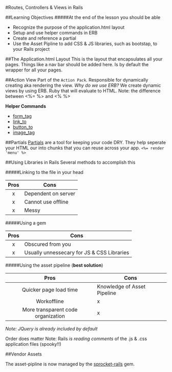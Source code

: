 #Routes, Controllers & Views in Rails

##Learning Objectives
#####At the end of the lesson you should be able 
* Recognize the purpose of the application.html layout
* Setup and use helper commands in ERB
* Create and reference a partial
* Use the Asset Pipline to add CSS & JS libraries, such as bootstap, to your Rails project

##The Application.html Layout
This is the layout that encapsulates all your pages.
Things like a nav bar should be added here.
Is by default the wrapper for all your pages.

##Action View
Part of the `Action Pack`.
Responsible for dynamically creating aka rendering the view.
*Why do we use ERB?*
We create dynamic views by using ERB. Ruby that will evaluate to HTML.
Note: the difference between <%= %> and <% %>

**Helper Commands**

* [form_tag](http://guides.rubyonrails.org/form_helpers.html#dealing-with-basic-forms)
* [link_to](http://api.rubyonrails.org/classes/ActionView/Helpers/UrlHelper.html#method-i-link_to)
* [button_to](http://api.rubyonrails.org/classes/ActionView/Helpers/UrlHelper.html#method-i-button_to)
* [image_tag](http://api.rubyonrails.org/classes/ActionView/Helpers/AssetTagHelper.html#method-i-image_tag)

##Partials
[Partials](http://guides.rubyonrails.org/layouts_and_rendering.html#using-partials) are a tool for keeping your code DRY. They help seperate your HTML our into chunks that you can reuse across your app. 
`<%= render 'menu' %>`

##Using Libraries in Rails
Several methods to accomplish this

#####Linking to the file in your head

|Pros|Cons|
|:-:|---|
|x|Dependent on server|
|x|Cannot use offline|
|x|Messy|

#####Using a gem

|Pros|Cons|
|:-:|---|
|x|Obscured from you|
|x|Usually unnessecary for JS & CSS Libraries|
	
#####Using the asset pipeline (**best solution**)

|Pros|Cons|
|:-:|---|
|Quicker page load time|Knowledge of Asset Pipeline|
|Workoffline|x|
|More transparent code organization|x|

*Note: JQuery is already included by default*

Order does matter
Note: Rails *is reading comments* of the .js & .css application files (spooky!!)

##Vendor Assets

The asset-pipline is now managed by the [sprocket-rails](https://github.com/rails/sprockets-rails) gem.

